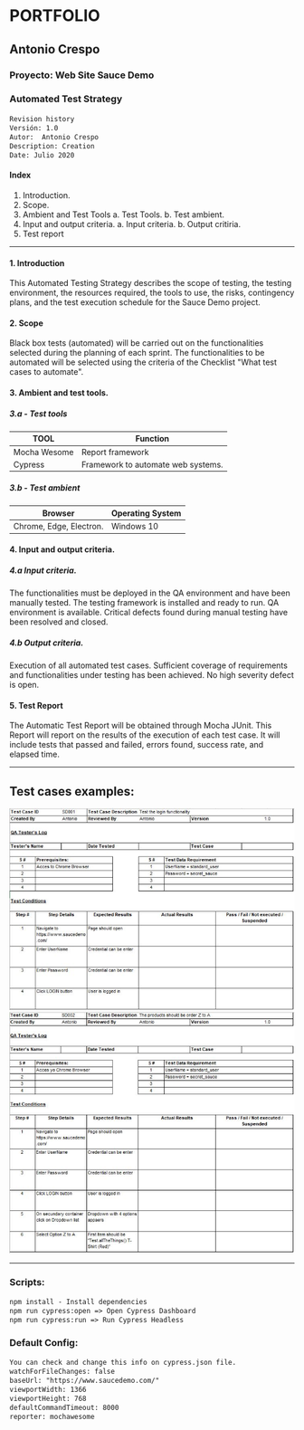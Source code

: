 ﻿# PORTFOLIO

## Antonio Crespo
### Proyecto: Web Site Sauce Demo
### Automated Test Strategy
	Revision history
	Versión: 1.0
	Autor:  Antonio Crespo
	Description: Creation
	Date: Julio 2020
#### Index
1. Introduction.
2. Scope.
3. Ambient and Test Tools
	a. Test Tools.
	b. Test ambient.
4. Input and output criteria.
	a. Input criteria.
	b. Output critiria.
5. Test report
------------------
#### 1. Introduction

This Automated Testing Strategy describes the scope of testing, the testing environment, the resources required, the tools to use, the risks, contingency plans, and the test execution schedule for the Sauce Demo project.

#### 2. Scope

Black box tests (automated) will be carried out on the functionalities selected during the planning of each sprint.
The functionalities to be automated will be selected using the criteria of the Checklist "What test cases to automate".

#### 3. Ambient and test tools.

##### 3.a - Test tools

|TOOL|Function  |
|--|--|
|Mocha Wesome  |Report framework
|Cypress|Framework to automate web systems.

##### 3.b - Test ambient
|Browser|Operating System  |
|--|--|
|Chrome, Edge, Electron.|Windows 10  |

#### 4. Input and output criteria.

##### 4.a Input criteria.
The functionalities must be deployed in the QA environment and have been manually tested.
The testing framework is installed and ready to run.
QA environment is available.
Critical defects found during manual testing have been resolved and closed.

##### 4.b Output criteria.
Execution of all automated test cases.
Sufficient coverage of requirements and functionalities under testing has been achieved.
No high severity defect is open.

#### 5. Test Report
The Automatic Test Report will be obtained through Mocha JUnit. This Report will report on the results of the execution of each test case. It will include tests that passed and failed, errors found, success rate, and elapsed time.
 
-----
## Test cases examples:
<img  src="Images/Test1.png">

<img  src="Images/Test2.png">

------------------------
### Scripts:
	npm install - Install dependencies
	npm run cypress:open => Open Cypress Dashboard
	npm run cypress:run => Run Cypress Headless

### Default Config:
	You can check and change this info on cypress.json file.
	watchForFileChanges: false
    baseUrl: "https://www.saucedemo.com/"
    viewportWidth: 1366
    viewportHeight: 768
    defaultCommandTimeout: 8000
	reporter: mochawesome